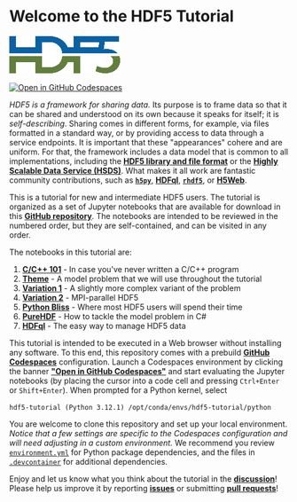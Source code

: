 # Welcome to the HDF5 Tutorial

<img src="img/HDF5.png" alt="HDF5 logo" title="HDF5 logo" />

[![Open in GitHub Codespaces](https://github.com/codespaces/badge.svg)](https://codespaces.new/HDFGroup/hdf5-tutorial)

*HDF5 is a framework for sharing data.* Its purpose is to frame data so that it can be shared and understood on its own because it speaks for itself; it is *self-describing*. Sharing comes in different forms, for example, via files formatted in a standard way, or by providing access to data through a service endpoints. It is important that these "appearances" cohere and are uniform. For that, the framework includes a data model that is common to all implementations, including the __[HDF5 library and file format](https://github.com/HDFGroup/hdf5)__ or the __[Highly Scalable Data Service (HSDS)](https://github.com/HDFGroup/hsds)__. What makes it all work are fantastic community contributions, such as __[`h5py`](https://www.h5py.org/)__, __[HDFql](https://www.hdfql.com/)__, __[`rhdf5`](https://bioconductor.org/packages/release/bioc/html/rhdf5.html)__, or __[H5Web](https://h5web.panosc.eu/)__.

This is a tutorial for new and intermediate HDF5 users. The tutorial is
organized as a set of Jupyter notebooks that are available for download
in this __[GitHub repository](https://github.com/HDFGroup/hdf5-tutorial/)__. The notebooks are intended to be reviewed in the numbered order, but they are self-contained, and can be visited in any order.

The notebooks in this tutorial are:

1. __[C/C++ 101](./00-CPP-101.ipynb)__ - In case you've never written a C/C++ program
2. __[Theme](./01-Theme.ipynb)__ - A model problem that we will use throughout the tutorial
3. __[Variation 1](./02-Variation1.ipynb)__ - A slightly more complex variant of the problem
4. __[Variation 2](./03-Variation2.ipynb)__ - MPI-parallel HDF5
5. __[Python Bliss](./04-Python-Bliss.ipynb)__ - Where most HDF5 users will spend their time
6. __[PureHDF](./10-PureHDF.ipynb)__ - How to tackle the model problem in C#
7. __[HDFql](./11-HDFql.ipynb)__ - The easy way to manage HDF5 data

This tutorial is intended to be executed in a Web browser without installing any software. To this end, this repository comes with a prebuild __[GitHub Codespaces](https://github.com/features/codespaces)__ configuration. Launch a Codespaces environment by clicking the banner __["Open in GitHub Codespaces"](https://codespaces.new/HDFGroup/hdf5-tutorial)__ and start evaluating the Jupyter notebooks (by placing the cursor into a code cell and pressing `Ctrl+Enter` or `Shift+Enter`). When prompted for a Python kernel, select
```
hdf5-tutorial (Python 3.12.1) /opt/conda/envs/hdf5-tutorial/python
```

You are welcome to clone this repository and set up your local environment. *Notice that a few settings are specific to the Codespaces configuration and will need adjusting in a custom environment.* We recommend you review [`environment.yml`](./environment.yml) for Python package dependencies, and the files in [`.devcontainer`](./.devcontainer) for additional dependencies.

Enjoy and let us know what you think about the tutorial in the __[discussion](https://forum.hdfgroup.org/)__! Please help us improve it by reporting __[issues](https://github.com/HDFGroup/hdf5-tutorial/issues)__ or submitting __[pull requests](https://github.com/HDFGroup/hdf5-tutorial/pulls)__!
